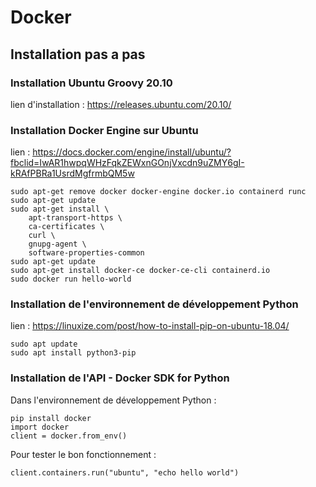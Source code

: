 
# Docker
## Installation pas a pas

### Installation Ubuntu Groovy 20.10

lien d'installation : https://releases.ubuntu.com/20.10/

### Installation Docker Engine sur Ubuntu

lien : https://docs.docker.com/engine/install/ubuntu/?fbclid=IwAR1hwpqWHzFqkZEWxnGOnjVxcdn9uZMY6gI-kRAfPBRa1UsrdMgfrmbQM5w

```
sudo apt-get remove docker docker-engine docker.io containerd runc
sudo apt-get update
sudo apt-get install \
    apt-transport-https \
    ca-certificates \
    curl \
    gnupg-agent \
    software-properties-common
sudo apt-get update
sudo apt-get install docker-ce docker-ce-cli containerd.io
sudo docker run hello-world
```

### Installation de l'environnement de développement Python

lien : https://linuxize.com/post/how-to-install-pip-on-ubuntu-18.04/

```
sudo apt update
sudo apt install python3-pip
```

### Installation de l'API - Docker SDK for Python

Dans l'environnement de développement Python :
```
pip install docker
import docker
client = docker.from_env()
```

Pour tester le bon fonctionnement : 
```
client.containers.run("ubuntu", "echo hello world")
```
